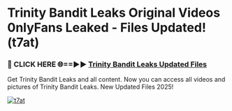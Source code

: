 # Trinity Bandit Leaks Original Videos 0nlyFans Leaked - Files Updated! (t7at)

<h3>🔴 CLICK HERE 🌐==►► <a href="https://tinyurl.com/2wckxsce" rel="nofollow">Trinity Bandit Leaks Updated Files</a></h3>

Get Trinity Bandit Leaks and all content. Now you can access all videos and pictures of Trinity Bandit Leaks. New Updated Files 2025!

[![t7at](https://i.imgur.com/AFduVYN.gif)](https://tinyurl.com/2wckxsce)
